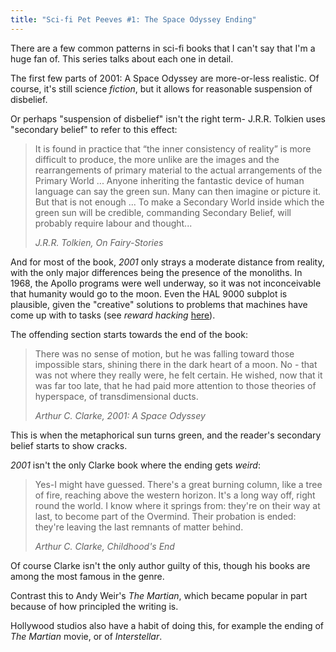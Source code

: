 ```yaml
---
title: "Sci-fi Pet Peeves #1: The Space Odyssey Ending"
---
```


There are a few common patterns in sci-fi books that I can't say that I'm a huge
fan of. This series talks about each one in detail.

The first few parts of 2001: A Space Odyssey are more-or-less realistic. 
Of course, it's still science _fiction_, but it allows for reasonable suspension of disbelief.

Or perhaps "suspension of disbelief" isn't the right term- J.R.R. Tolkien uses "secondary belief" to refer to this effect:

> It is found in practice that “the inner consistency of reality” is more difficult to produce, 
> the more unlike are the images and the rearrangements of primary material to the actual arrangements of the Primary World
> ...
> Anyone inheriting the fantastic device of human language can say the green sun. Many can then imagine or picture it.
> But that is not enough 
> ...
> To make a Secondary World inside which the green sun will be credible, commanding Secondary Belief, will probably require labour and thought...
>
> _J.R.R. Tolkien, On Fairy-Stories_

And for most of the book, _2001_ only strays a moderate distance from reality, 
with the only major differences being the presence of the monoliths. 
In 1968, the Apollo programs were well underway, so it was not inconceivable that humanity would go to the moon. 
Even the HAL 9000 subplot is plausible, given the "creative" solutions to problems that machines have come up with to tasks (see _reward hacking_ [here][1]).

The offending section starts towards the end of the book:

> There was no sense of motion, but he was falling toward those impossible stars, shining there in
> the dark heart of a moon. No - that was not where they really were, he felt certain. He wished, now
> that it was far too late, that he had paid more attention to those theories of hyperspace, of transdimensional ducts. 
> 
> _Arthur C. Clarke, 2001: A Space Odyssey_

This is when the metaphorical sun turns green, and the reader's secondary belief starts to show cracks.

_2001_ isn't the only Clarke book where the ending gets _weird_:

> Yes-I might have guessed. There's a great burning column, like a tree of fire, reaching
> above the western horizon. It's a long way off, right round the world. I know where it
> springs from: they're on their way at last, to become part of the Overmind. Their
> probation is ended: they're leaving the last remnants of matter behind.
>
> _Arthur C. Clarke, Childhood's End_

Of course Clarke isn't the only author guilty of this, though his books are among the most famous in the genre.

Contrast this to Andy Weir's _The Martian_, which became popular in part because of how principled the writing is. 

Hollywood studios also have a habit of doing this, for example the ending of _The Martian_ movie, or of _Interstellar_.


[1]: https://arxiv.org/pdf/1606.06565.pdf